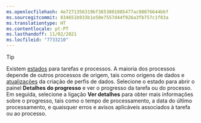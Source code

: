 ```yaml
---
ms.openlocfilehash: 4e7271356319bf3653801085477ac98876644bbf
ms.sourcegitcommit: 834651b933b1e50e7557d44f926a3fb757c1f83a
ms.translationtype: HT
ms.contentlocale: pt-PT
ms.lasthandoff: 11/02/2021
ms.locfileid: "7733210"
---
```

> [!TIP] 
> Existem [estados](../audience-insights/system.md#status-definitions) para tarefas e processos. A maioria dos processos depende de outros processos de origem, tais como origens de dados e [atualizações](../audience-insights/system.md#refresh-processes) da criação de perfis de dados. Selecione o estado para abrir o painel **Detalhes do progresso** e ver o progresso da tarefa ou do processo. Em seguida, selecione a ligação **Ver detalhes** para obter mais informações sobre o progresso, tais como o tempo de processamento, a data do último processamento, e quaisquer erros e avisos aplicáveis associados à tarefa ou ao processo.
